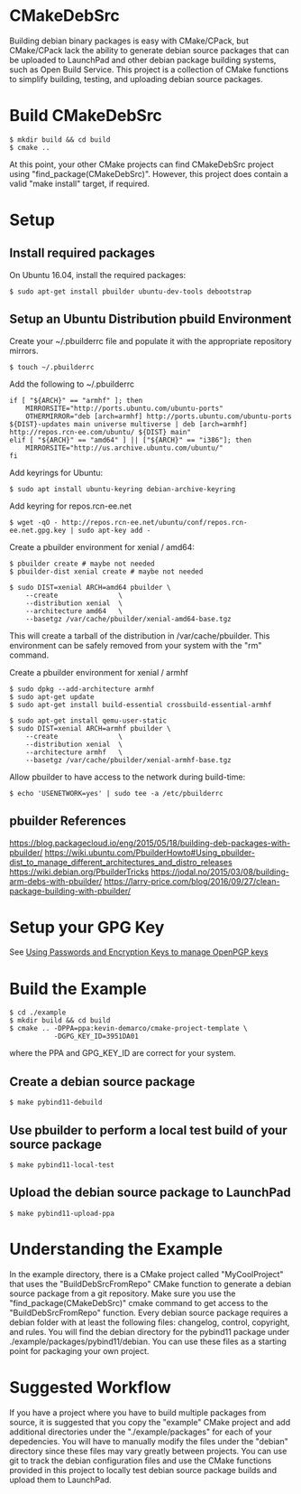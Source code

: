 # CMakeDebSrc

Building debian binary packages is easy with CMake/CPack, but CMake/CPack lack
the ability to generate debian source packages that can be uploaded to
LaunchPad and other debian package building systems, such as Open Build
Service. This project is a collection of CMake functions to simplify building,
testing, and uploading debian source packages.

# Build CMakeDebSrc

    $ mkdir build && cd build
    $ cmake ..

At this point, your other CMake projects can find CMakeDebSrc project using
"find\_package(CMakeDebSrc)". However, this project does contain a valid "make
install" target, if required.

# Setup

## Install required packages

On Ubuntu 16.04, install the required packages:

    $ sudo apt-get install pbuilder ubuntu-dev-tools debootstrap

## Setup an Ubuntu Distribution pbuild Environment

Create your ~/.pbuilderrc file and populate it with the appropriate repository
mirrors.

    $ touch ~/.pbuilderrc
    
Add the following to ~/.pbuilderrc

    if [ "${ARCH}" == "armhf" ]; then
        MIRRORSITE="http://ports.ubuntu.com/ubuntu-ports"
        OTHERMIRROR="deb [arch=armhf] http://ports.ubuntu.com/ubuntu-ports ${DIST}-updates main universe multiverse | deb [arch=armhf] http://repos.rcn-ee.com/ubuntu/ ${DIST} main"
    elif [ "${ARCH}" == "amd64" ] || ["${ARCH}" == "i386"]; then
        MIRRORSITE="http://us.archive.ubuntu.com/ubuntu/"
    fi

Add keyrings for Ubuntu:

    $ sudo apt install ubuntu-keyring debian-archive-keyring

Add keyring for repos.rcn-ee.net

    $ wget -qO - http://repos.rcn-ee.net/ubuntu/conf/repos.rcn-ee.net.gpg.key | sudo apt-key add -

Create a pbuilder environment for xenial / amd64:

    $ pbuilder create # maybe not needed
    $ pbuilder-dist xenial create # maybe not needed

    $ sudo DIST=xenial ARCH=amd64 pbuilder \
        --create               \
        --distribution xenial  \
        --architecture amd64   \
        --basetgz /var/cache/pbuilder/xenial-amd64-base.tgz

This will create a tarball of the distribution in /var/cache/pbuilder. This
environment can be safely removed from your system with the "rm" command.

Create a pbuilder environment for xenial / armhf

    $ sudo dpkg --add-architecture armhf
    $ sudo apt-get update
    $ sudo apt-get install build-essential crossbuild-essential-armhf
    
    $ sudo apt-get install qemu-user-static
    $ sudo DIST=xenial ARCH=armhf pbuilder \
        --create               \
        --distribution xenial  \
        --architecture armhf   \
        --basetgz /var/cache/pbuilder/xenial-armhf-base.tgz

Allow pbuilder to have access to the network during build-time:

    $ echo 'USENETWORK=yes' | sudo tee -a /etc/pbuilderrc

## pbuilder References
https://blog.packagecloud.io/eng/2015/05/18/building-deb-packages-with-pbuilder/
https://wiki.ubuntu.com/PbuilderHowto#Using_pbuilder-dist_to_manage_different_architectures_and_distro_releases
https://wiki.debian.org/PbuilderTricks
https://jodal.no/2015/03/08/building-arm-debs-with-pbuilder/
https://larry-price.com/blog/2016/09/27/clean-package-building-with-pbuilder/

# Setup your GPG Key

See [Using Passwords and Encryption Keys to manage OpenPGP keys](https://help.launchpad.net/YourAccount/ImportingYourPGPKey)

# Build the Example

    $ cd ./example
    $ mkdir build && cd build
    $ cmake .. -DPPA=ppa:kevin-demarco/cmake-project-template \
               -DGPG_KEY_ID=3951DA01

where the PPA and GPG\_KEY\_ID are correct for your system.

## Create a debian source package

    $ make pybind11-debuild

## Use pbuilder to perform a local test build of your source package

    $ make pybind11-local-test

## Upload the debian source package to LaunchPad

    $ make pybind11-upload-ppa

# Understanding the Example

In the example directory, there is a CMake project called "MyCoolProject" that
uses the "BuildDebSrcFromRepo" CMake function to generate a debian source
package from a git repository. Make sure you use the
"find_package(CMakeDebSrc)" cmake command to get access to the
"BuildDebSrcFromRepo" function. Every debian source package requires a debian
folder with at least the following files: changelog, control, copyright, and
rules. You will find the debian directory for the pybind11 package under
./example/packages/pybind11/debian. You can use these files as a starting point
for packaging your own project.

# Suggested Workflow

If you have a project where you have to build multiple packages from source, it
is suggested that you copy the "example" CMake project and add additional
directories under the "./example/packages" for each of your depedencies. You
will have to manually modify the files under the "debian" directory since these
files may vary greatly between projects. You can use git to track the debian
configuration files and use the CMake functions provided in this project to
locally test debian source package builds and upload them to LaunchPad.
